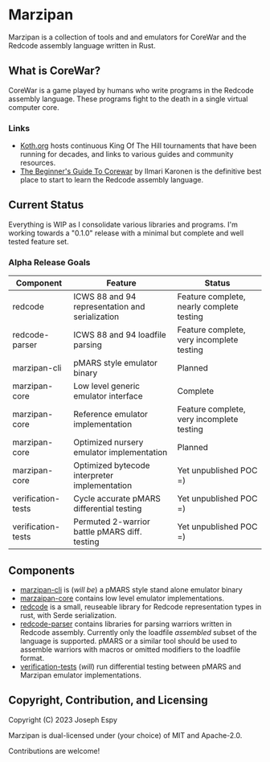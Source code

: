 # Marzipan

Marzipan is a collection of tools and and emulators for CoreWar and the Redcode
assembly language written in Rust.

## What is CoreWar?

CoreWar is a game played by humans who write programs in the Redcode assembly
language.  These programs fight to the death in a single virtual computer core.

### Links

 * [Koth.org](https://koth.org) hosts continuous King Of The Hill tournaments
   that have been running for decades, and links to various guides and
   community resources.
 * [The Beginner's Guide To Corewar](https://vyznev.net/corewar/guide.html) by
   Ilmari Karonen is the definitive best place to start to learn the Redcode
   assembly language.  

## Current Status

Everything is WIP as I consolidate various libraries and programs.  I'm working
towards a "0.1.0" release with a minimal but complete and well tested feature
set.  

### Alpha Release Goals

| Component          | Feature                                         | Status                                    |
|--------------------|-------------------------------------------------|-------------------------------------------|
| redcode            | ICWS 88 and 94 representation and serialization | Feature complete, nearly complete testing |
| redcode-parser     | ICWS 88 and 94 loadfile parsing                 | Feature complete, very incomplete testing |
| marzipan-cli       | pMARS style emulator binary                     | Planned                                   |
| marzipan-core      | Low level generic emulator interface            | Complete                                  |
| marzipan-core      | Reference emulator implementation               | Feature complete, very incomplete testing |
| marzipan-core      | Optimized nursery emulator implementation       | Planned                                   |
| marzipan-core      | Optimized bytecode interpreter implementation   | Yet unpublished POC =)                    |
| verification-tests | Cycle accurate pMARS differential testing       | Yet unpublished POC =)                    |
| verification-tests | Permuted 2-warrior battle pMARS diff. testing   | Yet unpublished POC =)                    |

## Components

 * [marzipan-cli](./marzipan-cli/) is (*will be*) a pMARS style stand alone
   emulator binary
 * [marzaipan-core](./marzipan-core/) contains low level emulator
   implementations.
 * [redcode](./redcode/) is a small, reuseable library for Redcode
   representation types in rust, with Serde serialization.
 * [redcode-parser](./redcode-parser/) contains libraries for parsing warriors
   written in Redcode assembly.  Currently only the loadfile _assembled_ subset
   of the language is supported.  pMARS or a similar tool should be used to
   assemble warriors with macros or omitted modifiers to the loadfile format.
 * [verification-tests](./verification-tests/) (*will*) run differential testing
   between pMARS and Marzipan emulator implementations.


## Copyright, Contribution, and Licensing

Copyright (C) 2023 Joseph Espy

Marzipan is dual-licensed under (your choice) of MIT and Apache-2.0.

Contributions are welcome!

